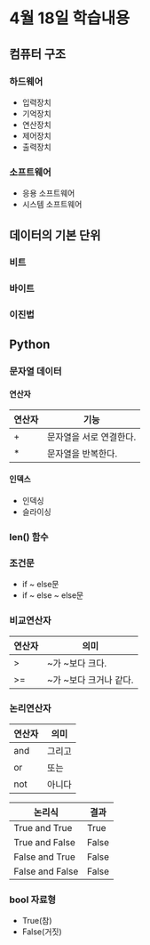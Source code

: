 # 4월 18일 학습내용
## 컴퓨터 구조
### 하드웨어
- 입력장치
- 기억장치
- 연산장치
- 제어장치
- 출력장치
### 소프트웨어
- 응용 소프트웨어
- 시스템 소프트웨어
## 데이터의 기본 단위
### 비트
### 바이트
### 이진법
## Python
### 문자열 데이터
#### 연산자
연산자 | 기능
-------|-----
\+ | 문자열을 서로 연결한다.
\* | 문자열을 반복한다.
#### 인덱스
- 인덱싱
- 슬라이싱
### len() 함수
### 조건문 
- if ~ else문
- if ~ else ~ else문
### 비교연산자
연산자 | 의미
-------|-----
\> | ~가 ~보다 크다.
\>= | ~가 ~보다 크거나 같다.
### 논리연산자
연산자 | 의미
-------|-----
and | 그리고
or | 또는
not | 아니다

논리식 | 결과
-------|-----
True and True | True
True and False | False
False and True | False
False and False | False

### bool 자료형
- True(참)
- False(거짓)
